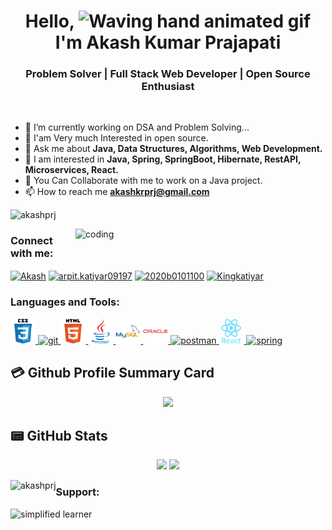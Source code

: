 <h1 align="center"> Hello, <img src="https://raw.githubusercontent.com/nixin72/nixin72/master/wave.gif" 
         alt="Waving hand animated gif"
         height="45"
         width="45" /> I'm Akash Kumar Prajapati </h1>
<h3 align="center"> Problem Solver | Full Stack Web Developer | Open Source Enthusiast</h3>

<br>

<!-- - 👋 Hi, I’m Akash Kumar Prajapati -->
- 🌱 I’m currently working on DSA and Problem Solving...
- 👀 I'am Very much Interested in open source.
- 💬 Ask me about **Java, Data Structures, Algorithms, Web Development.**
- 💬 I am interested in  **Java, Spring, SpringBoot, Hibernate, RestAPI, Microservices, React.**
- 💬 You Can Collaborate with me to work on a Java project.
- 📫 How to reach me **akashkrprj@gmail.com**

<p align="left"> <img src="https://komarev.com/ghpvc/?username=arpit5220&label=Profile%20views&color=0e75b6&style=flat" alt="akashprj" /> </p>

<img align="right" alt="coding" width="400" src="https://user-images.githubusercontent.com/55389276/140866485-8fb1c876-9a8f-4d6a-98dc-08c4981eaf70.gif">

<h3 align="left">Connect with me:</h3>
<p align="left">
<a href="https://www.linkedin.com/in/akashprj/" target="blank"><img align="center" src="https://raw.githubusercontent.com/rahuldkjain/github-profile-readme-generator/master/src/images/icons/Social/linked-in-alt.svg" alt="Akash" height="30" width="40" /></a>
<a href="https://www.instagram.com/akashkrprj/" target="blank"><img align="center" src="https://raw.githubusercontent.com/rahuldkjain/github-profile-readme-generator/master/src/images/icons/Social/instagram.svg" alt="arpit.katiyar09197" height="30" width="40" /></a>
<a href="https://akashprj.netlify.app/" target="blank"><img align="center" src="https://raw.githubusercontent.com/rahuldkjain/github-profile-readme-generator/master/src/images/icons/Social/hackerrank.svg" alt="2020b0101100" height="30" width="40" /></a>
<a href="https://leetcode.com/akashkrprj/" target="blank"><img align="center" src="https://raw.githubusercontent.com/rahuldkjain/github-profile-readme-generator/master/src/images/icons/Social/leet-code.svg" alt="Kingkatiyar" height="30" width="40" /></a>
</p>

<h3 align="left">Languages and Tools:</h3>
<p align="left"> <a href="https://www.w3schools.com/css/" target="_blank" rel="noreferrer"> <img src="https://raw.githubusercontent.com/devicons/devicon/master/icons/css3/css3-original-wordmark.svg" alt="css3" width="40" height="40"/> </a> <a href="https://git-scm.com/" target="_blank" rel="noreferrer"> <img src="https://www.vectorlogo.zone/logos/git-scm/git-scm-icon.svg" alt="git" width="40" height="40"/> </a> <a href="https://www.w3.org/html/" target="_blank" rel="noreferrer"> <img src="https://raw.githubusercontent.com/devicons/devicon/master/icons/html5/html5-original-wordmark.svg" alt="html5" width="40" height="40"/> </a> <a href="https://www.java.com" target="_blank" rel="noreferrer"> <img src="https://raw.githubusercontent.com/devicons/devicon/master/icons/java/java-original.svg" alt="java" width="40" height="40"/> </a> <a href="https://www.mysql.com/" target="_blank" rel="noreferrer"> <img src="https://raw.githubusercontent.com/devicons/devicon/master/icons/mysql/mysql-original-wordmark.svg" alt="mysql" width="40" height="40"/> </a> <a href="https://www.oracle.com/" target="_blank" rel="noreferrer"> <img src="https://raw.githubusercontent.com/devicons/devicon/master/icons/oracle/oracle-original.svg" alt="oracle" width="40" height="40"/> </a> <a href="https://postman.com" target="_blank" rel="noreferrer"> <img src="https://www.vectorlogo.zone/logos/getpostman/getpostman-icon.svg" alt="postman" width="40" height="40"/> </a> <a href="https://reactjs.org/" target="_blank" rel="noreferrer"> <img src="https://raw.githubusercontent.com/devicons/devicon/master/icons/react/react-original-wordmark.svg" alt="react" width="40" height="40"/> </a> <a href="https://spring.io/" target="_blank" rel="noreferrer"> <img src="https://www.vectorlogo.zone/logos/springio/springio-icon.svg" alt="spring" width="40" height="40"/> </a> </p>

## 💳 Github Profile Summary Card
<p align="center">
  <img src="https://github-profile-summary-cards.vercel.app/api/cards/profile-details?username=akashprj&theme=github"/>
</p>

## 📟 GitHub Stats
<p align="center">
	<img width="48%" src="https://github-readme-stats.vercel.app/api?username=akashprj&show_icons=true&theme=github" />
	<img width="48%" src="https://github-readme-streak-stats.herokuapp.com/?user=akashprj&theme=github" />
</p>
<img align="left" src="https://github-readme-stats.vercel.app/api/top-langs?username=akashprj&show_icons=true&locale=en&layout=compact" alt="akashprj" />

<h3 align="left">Support:</h3>
<p><a href="https://www.buymeacoffee.com/akashprj"> <img align="left" src="https://cdn.buymeacoffee.com/buttons/v2/default-yellow.png" height="50" width="210" alt="simplified learner" /></a></p
